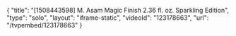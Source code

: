 {
    "title": "[1508443598] M. Asam Magic Finish 2.36 fl. oz.  Sparkling Edition",
    "type": "solo",
    "layout": "iframe-static",
    "videoId": "123178663",
    "url": "\/tvpembed\/123178663"
}